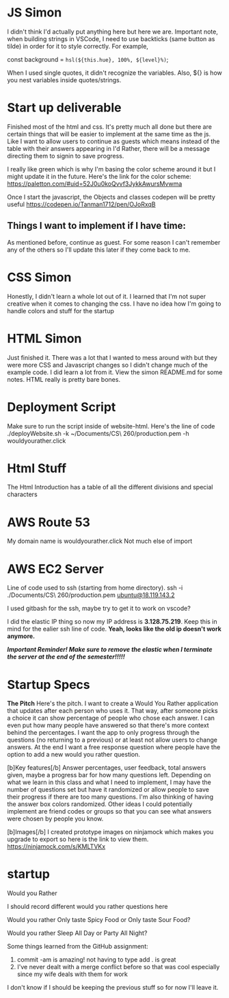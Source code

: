 # JS Simon
I didn't think I'd actually put anything here but here we are. Important note, when building strings in VSCode, I need to use backticks (same button as tilde) in order for it to style correctly. For example,

const background = `hsl(${this.hue}, 100%, ${level}%)`;

When I used single quotes, it didn't recognize the variables. Also, ${} is how you nest variables inside quotes/strings.

# Start up deliverable
Finished most of the html and css. It's pretty much all done but there are certain things that will be easier to implement at the same time as the js. Like I want to allow users to continue as guests which means instead of the table with their answers appearing in I'd Rather, there will be a message directing them to signin to save progress.

I really like green which is why I'm basing the color scheme around it but I might update it in the future. Here's the link for the color scheme: https://paletton.com/#uid=52J0u0koQvvf3JykkAwursMvwma

Once I start the javascript, the Objects and classes codepen will be pretty useful https://codepen.io/Tanman1712/pen/OJoRxqB

## Things I want to implement if I have time:
As mentioned before, continue as guest.  For some reason I can't remember any of the others so I'll update this later if they come back to me.

# CSS Simon
Honestly, I didn't learn a whole lot out of it. I learned that I'm not super creative when it comes to changing the css. I have no idea how I'm going to handle colors and stuff for the startup

# HTML Simon
Just finished it. There was a lot that I wanted to mess around with but they were more CSS and Javascript changes so I didn't change much of the example code. I did learn a lot from it. View the simon README.md for some notes. HTML really is pretty bare bones. 

# Deployment Script
Make sure to run the script inside of website-html. Here's the line of code
./deployWebsite.sh -k ~/Documents/CS\ 260/production.pem -h wouldyourather.click

# Html Stuff
The Html Introduction has a table of all the different divisions and special characters

# AWS Route 53
My domain name is wouldyourather.click
Not much else of import

# AWS EC2 Server
Line of code used to ssh (starting from home directory). ssh -i ./Documents/CS\ 260/production.pem ubuntu@18.119.143.2

I used gitbash for the ssh, maybe try to get it to work on vscode?

I did the elastic IP thing so now my IP address is **3.128.75.219**. Keep this in mind for the ealier ssh line of code.
**Yeah, looks like the old ip doesn't work anymore.**

***Important Reminder!
Make sure to remove the elastic when I terminate the server at the end of the semester!!!!!***

# Startup Specs
**The Pitch**
Here's the pitch. I want to create a Would You Rather application that updates after each person who uses it. That way, after someone picks a choice it can show percentage of people who chose each answer. I can even put how many people have answered so that there's more context behind the percentages. I want the app to only progress through the questions (no returning to a previous) or at least not allow users to change answers. At the end I want a free response question where people have the option to add a new would you rather question.

[b]Key features[/b]
Answer percentages, user feedback, total answers given, maybe a progress bar for how many questions left. Depending on what we learn in this class and what I need to implement, I may have the number of questions set but have it randomized or allow people to save their progress if there are too many questions. I'm also thinking of having the answer box colors randomized. Other ideas I could potentially implement are friend codes or groups so that you can see what answers were chosen by people you know.

[b]Images[/b]
I created prototype images on ninjamock which makes you upgrade to export so here is the link to view them. https://ninjamock.com/s/KMLTVKx

# startup
Would you Rather

I should record different would you rather questions here

Would you rather Only taste Spicy Food or Only taste Sour Food?

Would you rather Sleep All Day or Party All Night?

Some things learned from the GitHub assignment:
1) commit -am is amazing! not having to type add . is great
2) I've never dealt with a merge conflict before so that was cool
especially since my wife deals with them for work

I don't know if I should be keeping the previous stuff so for now I'll leave it.

